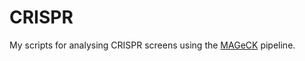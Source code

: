 # CRISPR

My scripts for analysing CRISPR screens using the [MAGeCK](https://sourceforge.net/p/mageck/wiki/Home/) pipeline. 
